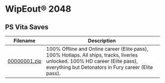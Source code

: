 # WipEout® 2048

## PS Vita Saves

| Filename | Description |
|----------|-------------|
| [00000001.zip](00000001.zip) | 100% Offline and Online career (Elite pass), 100% Hotlaps. All ships, tracks, liveries unlocked. 100% HD career (Elite pass), everything but Detonators in Fury career (Elite pass).  |
